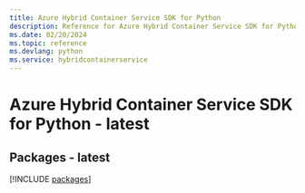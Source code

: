 ```yaml
---
title: Azure Hybrid Container Service SDK for Python
description: Reference for Azure Hybrid Container Service SDK for Python
ms.date: 02/20/2024
ms.topic: reference
ms.devlang: python
ms.service: hybridcontainerservice
---
```

# Azure Hybrid Container Service SDK for Python - latest
## Packages - latest
[!INCLUDE [packages](hybrid-container-service-index.md)]